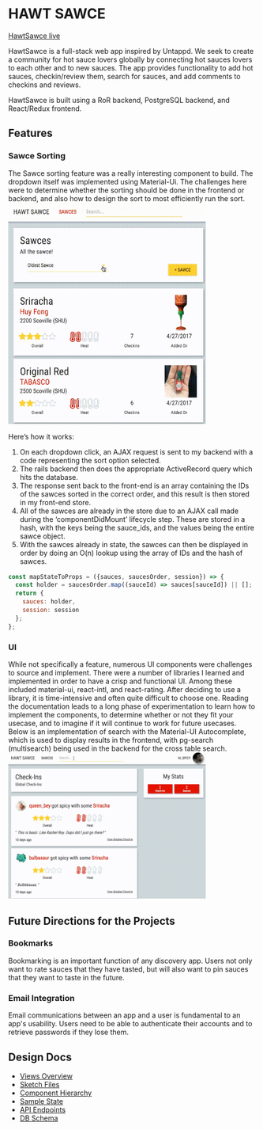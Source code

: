 # HAWT SAWCE

[HawtSawce live][heroku]

[heroku]: http://www.herokuapp.com

HawtSawce is a full-stack web app inspired by Untappd. We seek to create a community for hot sauce lovers globally by connecting hot sauces lovers to each other and to new sauces. The app provides functionality to add hot sauces, checkin/review them, search for sauces, and add comments to checkins and reviews.

HawtSawce is built using a RoR backend, PostgreSQL backend, and React/Redux frontend.

## Features

### Sawce Sorting
The Sawce sorting feature was a really interesting component to build. The dropdown itself was implemented using Material-Ui. The challenges here were to determine whether the sorting should be done in the frontend or backend, and also how to design the sort to most efficiently run the sort.
<br>
<img src="https://github.com/hellochitty/Hawt-Sawce/blob/master/docs/hawt_sawce_sorting.gif" alt="Hawt Sawce Sorting" width="400">

Here’s how it works:

1. On each dropdown click, an AJAX request is sent to my backend with a code representing the sort option selected.
2. The rails backend then does the appropriate ActiveRecord query which hits the database.
3. The response sent back to the front-end is an array containing the IDs of the sawces sorted in the correct order, and this result is then stored in my front-end store.
4. All of the sawces are already in the store due to an AJAX call made during the ‘componentDidMount’ lifecycle step. These are stored in a hash, with the keys being the sauce_ids, and the values being the entire sawce object.
5. With the sawces already in state, the sawces can then be displayed in order by doing an O(n) lookup using the array of IDs and the hash of sawces.
```javascript
const mapStateToProps = ({sauces, saucesOrder, session}) => {
  const holder = saucesOrder.map((sauceId) => sauces[sauceId]) || [];
  return {
    sauces: holder,
    session: session
  };
};
```

### UI
While not specifically a feature, numerous UI components were challenges to source and implement. There were a number of libraries I learned and implemented in order to have a crisp and functional UI. Among these included material-ui, react-intl, and react-rating. After deciding to use a library, it is time-intensive and often quite difficult to choose one. Reading the documentation leads to a long phase of experimentation to learn how to implement the components, to determine whether or not they fit your usecase, and to imagine if it will continue to work for future usecases.
Below is an implementation of search with the Material-UI Autocomplete, which is used to display results in the frontend, with pg-search (multisearch) being used in the backend for the cross table search.
<br>
<img src="https://github.com/hellochitty/Hawt-Sawce/blob/master/docs/search.gif" alt="Search" width="400">

## Future Directions for the Projects
### Bookmarks
Bookmarking is an important function of any discovery app. Users not only want to rate sauces that they have tasted, but will also want to pin sauces that they want to taste in the future.

### Email Integration
Email communications between an app and a user is fundamental to an app's usability. Users need to be able to authenticate their accounts and to retrieve passwords if they lose them.

## Design Docs
- [Views Overview][views]   
- [Sketch Files][sketch]
- [Component Hierarchy][components]
- [Sample State][state]
- [API Endpoints][api]
- [DB Schema][schema]




[views]: https://github.com/hellochitty/Hawt-Sawce/tree/master/docs
[sketch]: https://github.com/hellochitty/Hawt-Sawce/blob/master/docs/wireframes/mockups.sketch
[schema]: https://github.com/hellochitty/Hawt-Sawce/blob/master/docs/schema.md
[state]: https://github.com/hellochitty/Hawt-Sawce/blob/master/docs/sample-state.md
[api]: https://github.com/hellochitty/Hawt-Sawce/blob/master/docs/api-endpoints.md
[components]: https://github.com/hellochitty/Hawt-Sawce/blob/master/docs/component-hierarchy.md
